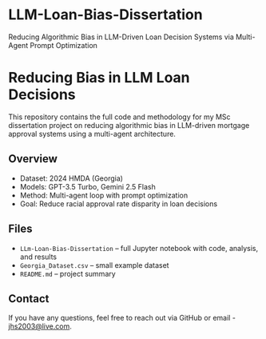 # LLM-Loan-Bias-Dissertation
Reducing Algorithmic Bias in LLM-Driven Loan Decision Systems via Multi-Agent Prompt Optimization

# Reducing Bias in LLM Loan Decisions

This repository contains the full code and methodology for my MSc dissertation project on reducing algorithmic bias in LLM-driven mortgage approval systems using a multi-agent architecture.

## Overview
- Dataset: 2024 HMDA (Georgia)
- Models: GPT-3.5 Turbo, Gemini 2.5 Flash
- Method: Multi-agent loop with prompt optimization
- Goal: Reduce racial approval rate disparity in loan decisions

## Files
- `LLm-Loan-Bias-Dissertation` – full Jupyter notebook with code, analysis, and results
- `Georgia_Dataset.csv` – small example dataset 
- `README.md` – project summary

## Contact
If you have any questions, feel free to reach out via GitHub or email - jhs2003@live.com.
